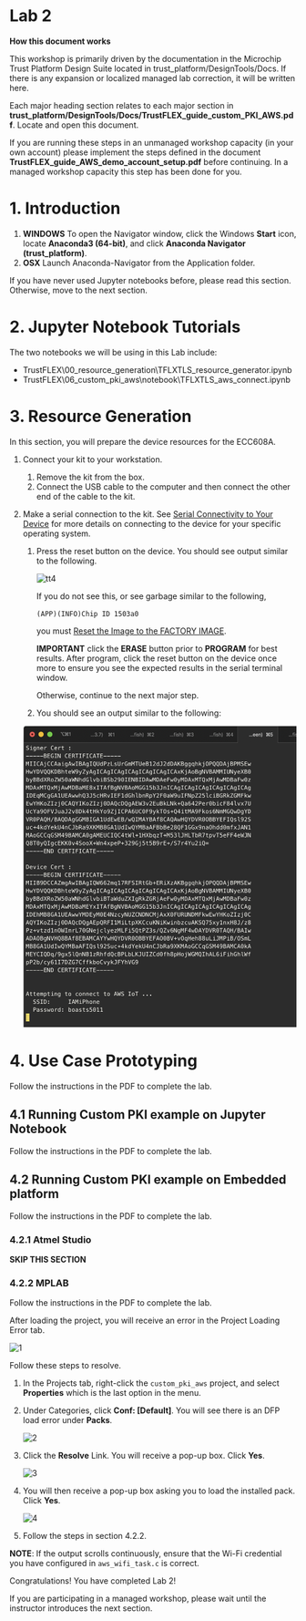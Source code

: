 # Lab 2

**How this document works**

This workshop is primarily driven by the documentation in the Microchip Trust Platform Design Suite located in trust_platform/DesignTools/Docs.  If there is any expansion or localized managed lab correction, it will be written here.

Each major heading section relates to each major section in **trust_platform/DesignTools/Docs/TrustFLEX_guide_custom_PKI_AWS.pdf**.  Locate and open this document.

If you are running these steps in an unmanaged workshop capacity (in your own account) please implement the steps defined in the document **TrustFLEX_guide_AWS_demo_account_setup.pdf** before continuing.  In a managed workshop capacity this step has been done for you.

# 1. Introduction

1. **WINDOWS** To open the Navigator window, click the Windows **Start** icon, locate **Anaconda3 (64-bit)**, and click **Anaconda Navigator (trust_platform)**.
2. **OSX** Launch Anaconda-Navigator from the Application folder.

If you have never used Jupyter notebooks before, please read this section.  Otherwise, move to the next section.

# 2. Jupyter Notebook Tutorials

The two notebooks we will be using in this Lab include:

* TrustFLEX\00_resource_generation\TFLXTLS_resource_generator.ipynb
* TrustFLEX\06_custom_pki_aws\notebook\TFLXTLS_aws_connect.ipynb

# 3. Resource Generation

In this section, you will prepare the device resources for the ECC608A.

1. Connect your kit to your workstation.
   1. Remove the kit from the box.
   2. Connect the USB cable to the computer and then connect the other end of the cable to the kit.
2. Make a serial connection to the kit.  See [Serial Connectivity to Your Device](serial.md) for more details on connecting to the device for your specific operating system.
    1. Press the reset button on the device.  You should see output similar to the following.

       ![tt4](workshop-images/2_tt_4.PNG)

       If you do not see this, or see garbage similar to the following,

       ```text
       (APP)(INFO)Chip ID 1503a0
       ```

       you must [Reset the Image to the FACTORY IMAGE](https://microchipdeveloper.com/authentication:cryptoauth-factory-reset).

       **IMPORTANT** click the **ERASE** button prior to **PROGRAM** for best results.  After program, click the reset button on the device once more to ensure you see the expected results in the serial terminal window.

       Otherwise, continue to the next major step.

    2. You should see an output similar to the following:

      ![](workshop-images/lab2.md-2020-01-15-06-35-08.png)



# 4. Use Case Prototyping

Follow the instructions in the PDF to complete the lab.

## 4.1 Running Custom PKI example on Jupyter Notebook

Follow the instructions in the PDF to complete the lab.


## 4.2 Running Custom PKI example on Embedded platform

Follow the instructions in the PDF to complete the lab.

### 4.2.1 Atmel Studio

**SKIP THIS SECTION**

### 4.2.2 MPLAB

Follow the instructions in the PDF to complete the lab.

After loading the project, you will receive an error in the Project Loading Error tab.

![1](workshop-images/mplabx_config_error.PNG)

Follow these steps to resolve.

1. In the Projects tab, right-click the `custom_pki_aws` project, and select **Properties** which is the last option in the menu.
2. Under Categories, click **Conf: [Default]**.  You will see there is an DFP load error under **Packs**.

   ![2](workshop-images/mplabx_config_error_2.PNG)

3. Click the **Resolve** Link. You will receive a pop-up box.  Click **Yes**.

   ![3](workshop-images/mplabx_config_error_3.PNG)

4. You will then receive a pop-up box asking you to load the installed pack.  Click **Yes**.

   ![4](workshop-images/mplabx_config_error_4.PNG)

3. Follow the steps in section 4.2.2.

**NOTE**: If the output scrolls continuously, ensure that the Wi-Fi credential you have configured in `aws_wifi_task.c` is correct.

Congratulations! You have completed Lab 2!

If you are participating in a managed workshop, please wait until the instructor introduces the next section.
